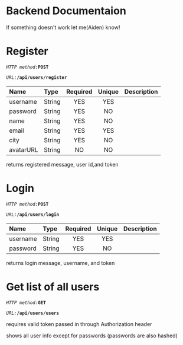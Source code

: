 # Backend Documentaion

If something doesn't work let me(Aiden) know!

<h1>Register</h1>

*`HTTP method:`***`POST`**

*`URL:`***`/api/users/register`**

| Name           | Type   | Required | Unique | Description           |
| :------------- | :----- | :------: | :----: | :-------------------- |
| username       | String |   YES    |  YES   |                       |
| password       | String |   YES    |   NO   |                       |
| name           | String |   YES    |   NO   |                       |
| email          | String |   YES    |  YES   |                       |
| city           | String |   YES    |  NO    |                       |
| avatarURL      | String |   NO     |  NO    |                       |

returns registered message, user id,and token

<h1>Login</h1>

*`HTTP method:`***`POST`**

*`URL:`***`/api/users/login`**

| Name           | Type   | Required | Unique | Description           |
| :------------- | :----- | :------: | :----: | :-------------------- |
| username       | String |   YES    |  YES   |                       |
| password       | String |   YES    |   NO   |                       |

returns login message, username, and token

<h1>Get list of all users</h1>

*`HTTP method:`***`GET`**

*`URL:`***`/api/users/users`**

requires valid token passed in through Authorization header

shows all user info except for passwords (passwords are also hashed)